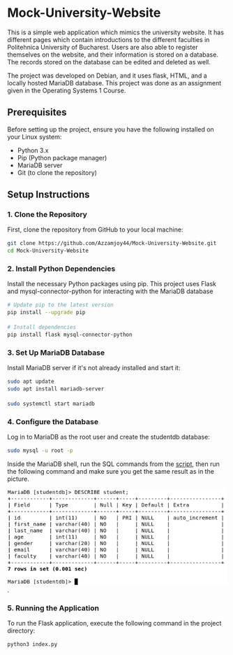 # Mock-University-Website
This is a simple web application which mimics the university website. It has different pages which contain introductions to the different faculties in Politehnica University of Bucharest. Users are also able to register themselves on the website, and their information is stored on a database. The records stored on the database can be edited and deleted as well.

The project was developed on Debian, and it uses flask, HTML, and a locally hosted MariaDB database. This project was done as an assignment given in the Operating Systems 1 Course.

## Prerequisites

Before setting up the project, ensure you have the following installed on your Linux system:

- Python 3.x
- Pip (Python package manager)
- MariaDB server
- Git (to clone the repository)

## Setup Instructions

### 1. Clone the Repository

First, clone the repository from GitHub to your local machine:

```bash
git clone https://github.com/Azzamjoy44/Mock-University-Website.git
cd Mock-University-Website
```

### 2. Install Python Dependencies

Install the necessary Python packages using pip. This project uses Flask 
and mysql-connector-python for interacting with the MariaDB database

```bash
# Update pip to the latest version
pip install --upgrade pip

# Install dependencies
pip install flask mysql-connector-python
```

### 3. Set Up MariaDB Database

Install MariaDB server if it's not already installed and start it:

```bash
sudo apt update
sudo apt install mariadb-server

sudo systemctl start mariadb
```

### 4. Configure the Database

Log in to MariaDB as the root user and create the studentdb database:

```bash
sudo mysql -u root -p
```

Inside the MariaDB shell, run the SQL commands from the [script](db_creation_script.sql), then run the following command and make sure you get the same result as in the picture. 

![picture](db_tables_config.png).


### 5. Running the Application

To run the Flask application, execute the following command in the project directory:

```bash
python3 index.py
```
